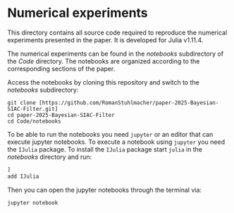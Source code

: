 # Numerical experiments

This directory contains all source code required to reproduce the numerical experiments presented in the paper. It is developed for Julia v1.11.4.

The numerical experiments can be found in the _notebooks_ subdirectory of the _Code_ directory. 
The notebooks are organized according to the corresponding sections of the paper.

Access the notebooks by cloning this repository and switch to the _notebooks_ subdirectory:

```
git clone [https://github.com/RomanStuhlmacher/paper-2025-Bayesian-SIAC-Filter.git]
cd paper-2025-Bayesian-SIAC-Filter
cd Code/notebooks
```

To be able to run the notebooks you need `jupyter` or an editor that can execute jupyter notebooks. To execute a notebook using `jupyter` you need the `IJulia` package. To install the `IJulia` package start `julia` in the _notebooks_ directory and run:

```julia
]
add IJulia
```

Then you can open the jupyter notebooks through the terminal via:
```
jupyter notebook
```


